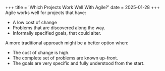 +++
title = 'Which Projects Work Well With Agile?'
date = 2025-01-28
+++
Agile works well for projects that have:
* A low cost of change
* Problems that are discovered along the way.
* Informally specified goals, that could alter.

A more traditional approach might be a better option when:
* The cost of change is high.
* The complete set of problems are known up-front.
* The goals are very specific and fully understood from the start.

